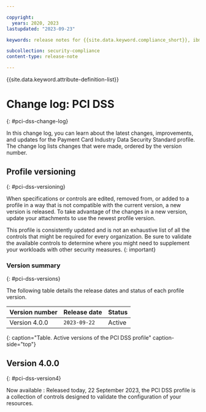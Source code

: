 ```yaml
---

copyright:
  years: 2020, 2023
lastupdated: "2023-09-23"

keywords: release notes for {{site.data.keyword.compliance_short}}, ibm security best practices, profile changes, enhancements, fixes, improvements

subcollection: security-compliance
content-type: release-note

---
```


{{site.data.keyword.attribute-definition-list}}

# Change log: PCI DSS
{: #pci-dss-change-log}

In this change log, you can learn about the latest changes, improvements, and updates for the Payment Card Industry Data Security Standard profile. The change log lists changes that were made, ordered by the version number.


## Profile versioning
{: #pci-dss-versioning}

When specifications or controls are edited, removed from, or added to a profile in a way that is not compatible with the current version, a new version is released. To take advantage of the changes in a new version, update your attachments to use the newest profile version. 

This profile is consistently updated and is not an exhaustive list of all the controls that might be required for every organization. Be sure to validate the available controls to determine where you might need to supplement your workloads with other security measures.
{: important}


### Version summary
{: #pci-dss-versions}

The following table details the release dates and status of each profile version.

| Version number | Release date | Status |
|:---------------|:-------------|:-------|
| Version 4.0.0 | `2023-09-22` | Active |
{: caption="Table. Active versions of the PCI DSS profile" caption-side="top"}


## Version 4.0.0
{: #pci-dss-version4}

Now available
:   Released today, 22 September 2023, the PCI DSS profile is a collection of controls designed to validate the configuration of your resources.

